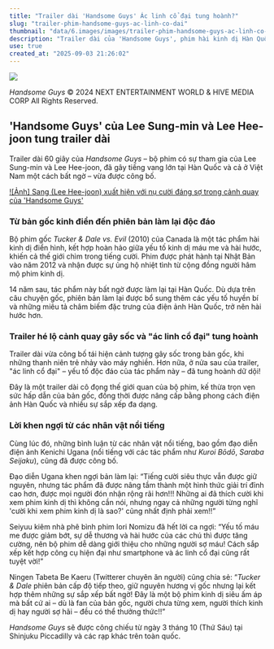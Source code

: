 ```yaml
---
title: "Trailer dài 'Handsome Guys' Ác linh cổ đại tung hoành?"
slug: "trailer-phim-handsome-guys-ac-linh-co-dai"
thumbnail: "data/6.images/images/trailer-phim-handsome-guys-ac-linh-co-dai.webp"
description: "Trailer dài của 'Handsome Guys', phim hài kinh dị Hàn Quốc thành công tại Việt Nam, hé lộ ác linh cổ đại và nhận nhiều lời khen."
use: true
created_at: "2025-09-03 21:26:02"
---
```


![](/images/20250903-00000005-cine-000-1-view.webp)

*Handsome Guys* © 2024 NEXT ENTERTAINMENT WORLD & HIVE MEDIA CORP All Rights Reserved.

## 'Handsome Guys' của Lee Sung-min và Lee Hee-joon tung trailer dài

Trailer dài 60 giây của *Handsome Guys* – bộ phim có sự tham gia của Lee Sung-min và Lee Hee-joon, đã gây tiếng vang lớn tại Hàn Quốc và cả ở Việt Nam một cách bất ngờ – vừa được công bố.

[![Ảnh] Sang (Lee Hee-joon) xuất hiện với nụ cười đáng sợ trong cảnh quay của 'Handsome Guys']()

### Từ bản gốc kinh điển đến phiên bản làm lại độc đáo

Bộ phim gốc *Tucker & Dale vs. Evil* (2010) của Canada là một tác phẩm hài kinh dị điển hình, kết hợp hoàn hảo giữa yếu tố kinh dị máu me và hài hước, khiến cả thế giới chìm trong tiếng cười. Phim được phát hành tại Nhật Bản vào năm 2012 và nhận được sự ủng hộ nhiệt tình từ cộng đồng người hâm mộ phim kinh dị.

14 năm sau, tác phẩm này bất ngờ được làm lại tại Hàn Quốc. Dù dựa trên câu chuyện gốc, phiên bản làm lại được bổ sung thêm các yếu tố huyền bí và những miêu tả châm biếm đặc trưng của điện ảnh Hàn Quốc, trở nên hài hước hơn.

### Trailer hé lộ cảnh quay gây sốc và "ác linh cổ đại" tung hoành

Trailer dài vừa công bố tái hiện cảnh tượng gây sốc trong bản gốc, khi những thanh niên trẻ nhảy vào máy nghiền. Hơn nữa, ở nửa sau của trailer, "ác linh cổ đại" – yếu tố độc đáo của tác phẩm này – đã tung hoành dữ dội!

Đây là một trailer dài cô đọng thế giới quan của bộ phim, kế thừa trọn vẹn sức hấp dẫn của bản gốc, đồng thời được nâng cấp bằng phong cách điện ảnh Hàn Quốc và nhiều sự sắp xếp đa dạng.

### Lời khen ngợi từ các nhân vật nổi tiếng

Cùng lúc đó, những bình luận từ các nhân vật nổi tiếng, bao gồm đạo diễn điện ảnh Kenichi Ugana (nổi tiếng với các tác phẩm như *Kuroi Bōdō*, *Saraba Seijaku*), cũng đã được công bố.

Đạo diễn Ugana khen ngợi bản làm lại: “Tiếng cười siêu thực vẫn được giữ nguyên, nhưng tác phẩm đã được nâng tầm thành một hình thức giải trí đỉnh cao hơn, được mọi người đón nhận rộng rãi hơn!!! Những ai đã thích cười khi xem phim kinh dị thì không cần nói, nhưng ngay cả những người từng nghĩ 'cười khi xem phim kinh dị là sao?' cũng nhất định phải xem!!”

Seiyuu kiêm nhà phê bình phim Iori Nomizu đã hết lời ca ngợi: “Yếu tố máu me được giảm bớt, sự dễ thương và hài hước của các chú thì được tăng cường, nên bộ phim dễ dàng giới thiệu cho những người sợ máu! Cách sắp xếp kết hợp công cụ hiện đại như smartphone và ác linh cổ đại cũng rất tuyệt vời!”

Ningen Tabeta Be Kaeru (Twitterer chuyên ăn người) cũng chia sẻ: “*Tucker & Dale* phiên bản cấp độ tiếp theo, giữ nguyên hương vị gốc nhưng lại kết hợp thêm những sự sắp xếp bất ngờ! Đây là một bộ phim kinh dị siêu ấm áp mà bất cứ ai – dù là fan của bản gốc, người chưa từng xem, người thích kinh dị hay người sợ hãi – đều có thể thưởng thức!!”

*Handsome Guys* sẽ được công chiếu từ ngày 3 tháng 10 (Thứ Sáu) tại Shinjuku Piccadilly và các rạp khác trên toàn quốc.